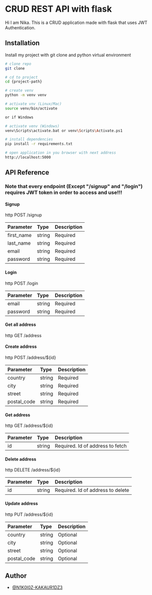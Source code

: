 # CRUD REST API with flask

Hi I am Nika. This is a CRUD application made with flask that uses JWT Authentication.

## Installation

Install my project with git clone and python virtual environment

```bash
# clone repo
git clone

# cd to project 
cd {project-path}

# create venv
python -m venv venv

# activate vnv (Linux/Mac)
source venv/bin/activate

or if Windows

# activate venv (Windows)
venv\Scripts\activate.bat or venv\Scripts\Activate.ps1

# install dependencies
pip install -r requirements.txt

# open application in you browser with next address
http://localhost:5000
```
## API Reference
### Note that every endpoint (Except "/signup" and "/login") requires JWT token in order to access and use!!!
#### Signup

http
  POST /signup

| Parameter | Type     | Description                       |
| :-------- | :------- | :-------------------------------- |
| first_name      | string | Required |
| last_name      | string | Required |
| email      | string | Required |
| password      | string | Required |

#### Login

http
  POST /login

| Parameter | Type     | Description                       |
| :-------- | :------- | :-------------------------------- |
| email      | string | Required |
| password      | string | Required |

#### Get all address

http
  GET /address

#### Create address

http
  POST /address/${id}

| Parameter | Type     | Description                       |
| :-------- | :------- | :-------------------------------- |
| country      | string | Required |
| city      | string | Required |
| street      | string | Required |
| postal_code      | string | Required |

#### Get address

http
  GET /address/${id}

| Parameter | Type     | Description                       |
| :-------- | :------- | :-------------------------------- |
| id      | string | Required. Id of address to fetch |

#### Delete address

http
  DELETE /address/${id}

| Parameter | Type     | Description                       |
| :-------- | :------- | :-------------------------------- |
| id      | string | Required. Id of address to delete |

#### Update address

http
  PUT /address/${id}

| Parameter | Type     | Description                       |
| :-------- | :------- | :-------------------------------- |
| country      | string | Optional |
| city      | string | Optional |
| street      | string | Optional |
| postal_code      | string | Optional |


## Author

- [@N1K0l0Z-KAKAUR1DZ3](https://www.github.com/N1K0l0Z-KAKAUR1DZ3)
